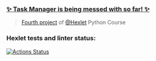 ### [✨ Task Manager is being messed with so far! ✨](python-project-52-731n.onrender.com)

> [Fourth project](https://ru.hexlet.io/programs/python/projects/52) of [@Hexlet](https://ru.hexlet.io/) Python Course

### Hexlet tests and linter status:
[![Actions Status](https://github.com/alienflakes/python-project-52/actions/workflows/hexlet-check.yml/badge.svg)](https://github.com/alienflakes/python-project-52/actions)